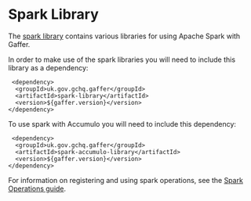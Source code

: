 # Spark Library

The [spark library](https://github.com/gchq/Gaffer/tree/master/library/spark/spark-library) contains various libraries for using Apache Spark with Gaffer.

In order to make use of the spark libraries you will need to include this library as a dependency:
```
 <dependency>
  <groupId>uk.gov.gchq.gaffer</groupId>
  <artifactId>spark-library</artifactId>
  <version>${gaffer.version}</version>
</dependency>
```

To use spark with Accumulo you will need to include this dependency:
```
 <dependency>
  <groupId>uk.gov.gchq.gaffer</groupId>
  <artifactId>spark-accumulo-library</artifactId>
  <version>${gaffer.version}</version>
</dependency>
```

For information on registering and using spark operations, see the [Spark Operations guide](../../reference/operations-guide/spark.md).
